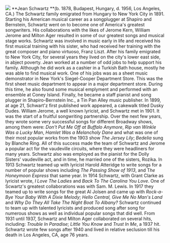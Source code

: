 ![](/images/jschwartz.jpg)
**Jean Schwartz **(b. 1878, Budapest, Hungary, d. 1956, Los Angeles, CA.) The Schwartz family emigrated from Hungary to New York City in 1891. Starting his American musical career as a songplugger at Shapiro and Bernstein, Schwartz went on to become one of America's greatest songwriters. His collaborations with the likes of Jerome Kern, William Jerome and Milton Ager resulted in some of our greatest songs and musical stage works. Schwartz was involved in music early in life and received his first musical training with his sister, who had received her training with the great composer and piano virtuoso, Franz Liszt. After his family emigrated to New York City, for several years they lived on the city's lower east side, in abject poverty. Jean worked at a number of odd jobs to help support his family. Although he did work as a cashier in a Turkish Bath house, mostly he was able to find musical work. One of his jobs was as a sheet music demonstrator in New York's Siegel-Cooper Department Store. This was the first sheet music department to appear in a major department store. During this time, he also found some musical emplyment and performed with an ensemble at Coney Island. Finally, he became a staff pianist and song plugger in Shapiro-Bernstein Inc., a Tin Pan Alley music publisher. In 1899, at age 21, Schwart'z first published work appeared, a cakewalk titled Dusky Dudes. 
William Jerome, a well known lyricist, and Schwartz met in 1901. It was the start of a fruitful songwriting partnership. Over the next few years, they wrote some very successful songs for different Broadway shows, among them were: *Don't Put Me Off at Buffalo Anymore*, *Rip van Winkle Was a Lucky Man*, *Hamlet Was a Melancholy Dane* and what was one of their most popular works from the 1903 show *The Jersey Lily*; *Bedelia* sung by Blanche Ring. All of this success made the team of Schwartz and Jerome a popular act for the vaudeville circuits, where they were headliners for many years. Schwartz also was employed as the pianist for the Dolly Sisters' vaudeville act, and in time, he married one of the sisters, Rozika.
In 1913 Schwartz teamed up with lyricist Harold Atteridge to write songs for a number of popular shows including *The Passing Show of 1913*, and T*he Honeymoon Express* that same year. In 1914 Schwartz, with Grant Clarke as lyricist wrote, *I Love The Ladies* and *Back To The Carolina You Love*. One of Scwartz's greatest collaborations was with Sam. M. Lewis. In 1917 they teamed up to write songs for the great Al Jolsen and came up with *Rock-a-Bye Your Baby With A Dixie Melody*; *Hello Central, Give Me No Man's Land* and *Why Do They All Take The Night Boat To Albany?*
Schwartz continued to team up with talented lyricists and produced song after song for numerous shows as well as individual popular songs that did well. From 1931 until 1937, Schwartz and Milton Ager collaborated on several hits, including: *Trouble In Paradise*; *Little You Know* and *Trust In Me*, a 1937 hit. Schwartz wrote few songs after 1940 and lived in relative seclusion till his death in Los Angeles, CA, age 76 years.



 